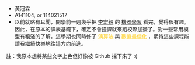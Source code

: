 * 黃冠霖
* A141104, or 114021517
* 以前就略有耳聞，開學前一週幾乎把 [李宏毅](https://www.ee.ntu.edu.tw/profile1.php?id=1020908) 的 [機器學習](https://youtube.com/playlist?list=PLJV_el3uVTsMhtt7_Y6sgTHGHp1Vb2P2J&si=VHW667OlJ_OiI-gd) 看完，覺得很有趣。因此，在原本的課表基礎下，確定不會撞課就來跑校際加簽了。對一些常用模型有粗淺的了解，這學期也同時修了 <font color="#FFDB58">**演算法**</font> 與 <span style="color: #FFDB58">**數值最佳化**</span> ，期待這些課程能讓我繼續快樂地往這方向前進。

註：我原本想將某些文字上色但好像被 Github 擋下來了 :(
